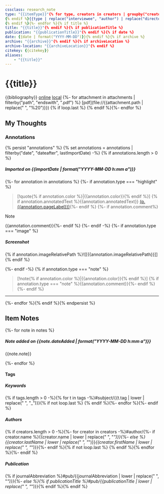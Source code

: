 ```yaml
---
cssclass: research_note
type: "{{itemType}}"{% for type, creators in creators | groupby("creatorType") -%}{% if loop.first %}
{% endif %}{{type | replace("interviewee", "author") | replace("director", "author") | replace("presenter", "author") | replace("podcaster", "author") | replace("programmer", "author") | replace("cartographer", "author") | replace("inventor", "author") | replace("sponsor", "author")  | replace("performer", "author") | replace("artist", "author")}}: "{%- for creator in creators -%}{%- if creator.name %}{{creator.name}}{%- else %}{{creator.lastName}}, {{creator.firstName}}{%- endif %}{% if not loop.last %}; {% endif %}{% endfor %}"{% if not loop.last %}
{% endif %}{%- endfor %}{% if title %}
title: "{{title}}"{% endif %}{% if publicationTitle %}
publication: "{{publicationTitle}}"{% endif %}{% if date %}
date: {{date | format("YYYY-MM-DD")}}{% endif %}{% if archive %}
archive: "{{archive}}"{% endif %}{% if archiveLocation %}
archive-location: "{{archiveLocation}}"{% endif %}
citekey: {{citekey}}
aliases: 
    - "{{title}}"
---
```


# {{title}}

{{bibliography}}
[online]({{uri}}) [local]({{desktopURI}}) {%- for attachment in attachments | filterby("path", "endswith", ".pdf") %} [pdf](file://{{attachment.path | replace(" ", "%20")}})
{% if loop.last %} 
{% endif %}{%- endfor %}

## My Thoughts


 
### Annotations

{% persist "annotations" %}
{% set annotations = annotations | filterby("date", "dateafter", lastImportDate) -%}
{% if annotations.length > 0 %}
##### Imported on {{importDate | format("YYYY-MM-DD h:mm a")}}

{%- for annotation in annotations %}
{%- if annotation.type === "highlight" %}
>[!quote{% if annotation.color %}|{{annotation.color}}{% endif %}]
>{% if annotation.annotatedText %}{{annotation.annotatedText}} [(p. {{annotation.pageLabel}})](zotero://open-pdf/library/items/{{annotation.attachment.itemKey}}?page={{annotation.pageLabel}}&annotation={{annotation.id}}){%- endif %}
{%- if annotation.comment%}

>[!note]
>{{annotation.comment}}{%- endif %}
{%- endif -%}
{%- if annotation.type === "image" %}
##### <span style="color: {{annotation.color}}">Screenshot</span>
{% if annotation.imageRelativePath %}![[{{annotation.imageRelativePath}}]]{% endif %}

{%- endif -%}
{% if annotation.type === "note" %}
>[!note{% if annotation.color %}|{{annotation.color}}{% endif %}]
> {% if annotation.type === "note" %}{{annotation.comment}}{%- endif %}
{%- endif %}

---
{%- endfor %}{% endif %}{% endpersist %}

## Item Notes

{%- for note in notes %}

##### Note added on {{note.dateAdded | format("YYYY-MM-DD h:mm a")}}

{{note.note}}

{%- endfor %}

#### Tags

##### Keywords

{% if tags.length > 0 -%}{% for t in tags -%}#subject/{{t.tag | lower | replace(" ", "_")}}{% if not loop.last %} {% endif %}{%- endfor %}{%- endif %}

##### Authors

{% if creators.length > 0 -%}{%- for creator in creators -%}#author/{%- if creator.name %}{{creator.name | lower | replace(" ", "_")}}{%- else %}{{creator.lastName | lower | replace(" ", "_")}}_{{creator.firstName | lower | replace(" ", "_")}}{%- endif %}{% if not loop.last %} {% endif %}{% endfor %}{%- endif %}

##### Publication

{% if journalAbbreviation %}#pub/{{journalAbbreviation | lower | replace(" ", "_")}}{%- else %}{% if publicationTitle %}#pub/{{publicationTitle | lower | replace(" ", "_")}}{% endif %}{% endif %}

